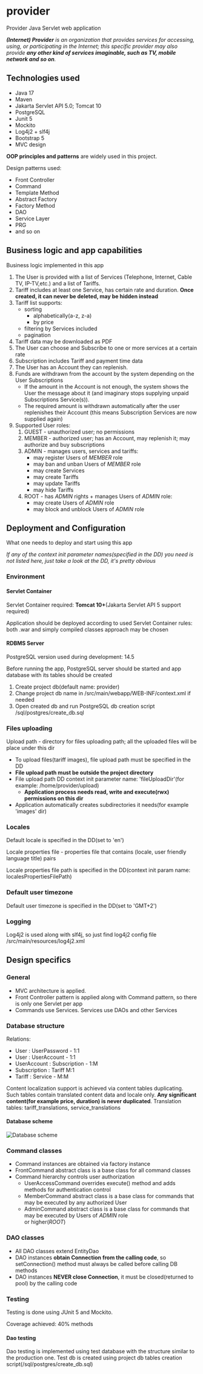 # provider
Provider Java Servlet web application

_**(Internet) Provider** is an organization that provides services for accessing, using, or participating in the 
Internet; this specific provider may also provide **any other kind of services imaginable, such as TV, mobile network 
and so on**._

## Technologies used
* Java 17
* Maven
* Jakarta Servlet API 5.0; Tomcat 10
* PostgreSQL
* Junit 5
* Mockito
* Log4j2 + slf4j
* Bootstrap 5
* MVC design

**OOP principles and patterns** are widely used in this project.

Design patterns used:
* Front Controller
* Command
* Template Method
* Abstract Factory
* Factory Method
* DAO
* Service Layer
* PRG
* and so on

## Business logic and app capabilities
Business logic implemented in this app
1. The User is provided with a list of Services (Telephone, Internet, Cable TV, IP-TV,etc.) and a list of Tariffs. 
2. Tariff includes at least one Service, has certain rate and duration. **Once created, it can never be deleted, 
may be hidden instead**
3. Tariff list supports:
   * sorting
     * alphabetically(a-z, z-a)
     * by price
   * filtering by Services included
   * pagination
4. Tariff data may be downloaded as PDF
5. The User can choose and Subscribe to one or more services at a certain rate
6. Subscription includes Tariff and payment time data
7. The User has an Account they can replenish. 
8. Funds are withdrawn from the account by the system depending on the User Subscriptions
   * If the amount in the Account is not enough, the system shows the User the message about it
   (and imaginary stops supplying unpaid Subscriptions Service(s)).
   * The required amount is withdrawn automatically after the user replenishes their Account
   (this means Subscription Services are now supplied again)
9. Supported User roles:
   1) GUEST - unauthorized user; no permissions
   2) MEMBER - authorized user; has an Account, may replenish it; may authorize and buy subscriptions
   3) ADMIN - manages users, services and tariffs:
      * may register Users of _MEMBER_ role
      * may ban and unban Users of _MEMBER_ role
      * may create Services
      * may create Tariffs
      * may update Tariffs
      * may hide Tariffs
   4) ROOT - has _ADMIN_ rights + manages Users of _ADMIN_ role:
      * may create Users of _ADMIN_ role
      * may block and unblock Users of _ADMIN_ role

## Deployment and Configuration
What one needs to deploy and start using this app

_If any of the context init parameter names(specified in the DD) you need is not listed here, just take a look
at the DD, it's pretty obvious_

### Environment
#### Servlet Container
Servlet Container required: **Tomcat 10+**(Jakarta Servlet API 5 support required)

Application should be deployed according to used Servlet Container rules: both .war and simply compiled classes 
approach may be chosen

#### RDBMS Server
PostgreSQL version used during development: 14.5

Before running the app, PostgreSQL server should be started and app database with its tables should be created
1. Create project db(default name: provider)
2. Change project db name in /src/main/webapp/WEB-INF/context.xml if needed
3. Open created db and run PostgreSQL db creation script /sql/postgres/create_db.sql

### Files uploading
Upload path - directory for files uploading path; all the uploaded files will be place under this dir
* To upload files(tariff images), file upload path must be specified in the DD
* **File upload path must be outside the project directory**
* File upload path DD context init parameter name: 'fileUploadDir'(for example: /home/provider/upload)
  * **Application process needs read, write and execute(rwx) permissions on this dir**
* Application automatically creates subdirectories it needs(for example 'images' dir)

### Locales
Default locale is specified in the DD(set to 'en')

Locale properties file - properties file that contains (locale, user friendly language title) pairs

Locale properties file path is specified in the DD(context init param name: localesPropertiesFilePath)

### Default user timezone
Default user timezone is specified in the DD(set to 'GMT+2')

### Logging
Log4j2 is used along with slf4j, so just find log4j2 config file /src/main/resources/log4j2.xml

## Design specifics
### General
* MVC architecture is applied.
* Front Controller pattern is applied along with Command pattern, so there is only one Servlet per app
* Commands use Services. Services use DAOs and other Services

### Database structure
Relations:
* User : UserPassword - 1:1
* User : UserAccount - 1:1
* UserAccount : Subscription - 1:M
* Subscription : Tariff M:1
* Tariff : Service - M:M

Content localization support is achieved via content tables duplicating. Such tables contain translated content 
data and locale only. **Any significant content(for example price, duration) is never duplicated**. 
Translation tables: tariff_translations, service_translations

#### Database scheme
![Database scheme](img/postgres_db_scheme.png "Database scheme")

### Command classes
* Command instances are obtained via factory instance
* FrontCommand abstract class is a base class for all command classes
* Command hierarchy controls user authorization
  * UserAccessCommand overrides execute() method and adds methods for authentication control
  * MemberCommand abstract class is a base class for commands that may be executed by any authorized User
  * AdminCommand abstract class is a base class for commands that may be executed by Users of _ADMIN_ role  
  or higher(_ROOT_)

### DAO classes
* All DAO classes extend EntityDao
* DAO instances **obtain Connection from the calling code**, so setConnection() method must always be called before 
calling DB methods
* DAO instances **NEVER close Connection**, it must be closed(returned to pool) by the calling code

### Testing
Testing is done using JUnit 5 and Mockito.

Coverage achieved: 40% methods

#### Dao testing
Dao testing is implemented using test database with the structure similar to the production one.
Test db is created using project db tables creation script(/sql/postgres/create_db.sql)
